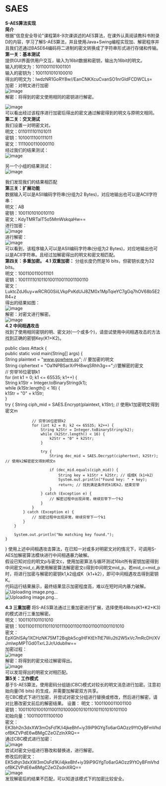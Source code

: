 # SAES
**S-AES算法实现**   
**简介**  
根据"信息安全导论"课程第8-9次课讲述的AES算法，在课外认真阅读教科书附录D的内容，学习了解S-AES算法，并且使用Java+Swing编程实现加、解密程序并且我们还通过BASE64编码将二进制的密文转换成了字符串形式进行存储和传输。  
**第一关：基本测试**  
提供GUI界面供用户交互，输入为16bit数据和密钥，输出为16bit的明文。  
输入的明文为：1011001101001101  
输入的密钥为：1001101010100010  
得出的明文为：lwdzNR1GoRY8w//EanCNKXcuCvanSO1nrGIdFCDWCLs=  
加密：对明文进行加密  
![image](https://github.com/Hsszw/SAES/assets/147220550/9c364e32-4f77-4f64-8fca-1cdc162ee35a)  
解密：将得到的密文使用相同的密钥进行解密。  

![image](https://github.com/Hsszw/SAES/assets/147220550/0a3829a2-ce95-4b03-b6c2-82e1821b9eec)  
可以看出经过该程序进行加密后得出的密文通过解密得到的明文与原明文相同。  
**第二关：交叉测试**    
我们设置一对明密文对。  
明文：0110111101101011  
密钥：1010011100111011  
密文：1111000110000110    
经过我们的结果测试：  
![image](https://github.com/Hsszw/SAES/assets/147220550/629a92aa-2503-4c3f-87dc-5aa246be57ab)  


另一个小组的结果测试：  
![image](https://github.com/Hsszw/SAES/assets/147220550/3413b6e7-eb1d-4b34-85ba-cff158ee33be)  

我们发现我们的结果相匹配  
**第三关：扩展功能**    
数据输入可以是ASII编码字符串(分组为2 Bytes)，对应地输出也可以是ACII字符串：  
明文：AB  
密钥：1001101010010110  
密文：KdyTMRTalT5o5MmWskqaHw==  
进行加密：  
![image](https://github.com/Hsszw/SAES/assets/147220550/6b091c84-12c6-499d-b689-2d75590daf42)  
进行解密：  
![image](https://github.com/Hsszw/SAES/assets/147220550/49b0012e-1b0f-4de9-894b-9ddaff1832ff)  
可以看到，该程序输入可以是ASII编码字符串(分组为2 Bytes)，对应地输出也可以是ACII字符串。且经过加解密得出的明文和密文相匹配。  
**第四关：多重加密。**
**4.1 双重加密：**
分组长度仍然是16 bits，但密钥长度为32 bits。  
明文：1001100110011101  
密钥：10011111010110100110011001100110  
密文：LuktcZdJ6uy+wRCRG0SiiLVkpPxKdUiJ8ZM0x1MpTqieYC7gGq7hOV68b5E2R4+z  
得出的结果如图：  
![image](https://github.com/Hsszw/SAES/assets/147220550/855783ac-d8e5-4bae-989a-1255da204f37)  
解密：对密文进行解密。  
![image](https://github.com/Hsszw/SAES/assets/147220550/436a54c1-7f05-470e-baef-85b2b90f01fc)  
**4.2 中间相遇攻击**  
找到了使用相同密钥的明、密文对(一个或多个)，请尝试使用中间相遇攻击的方法找到正确的密钥Key(K1+K2)。   

public class Attack {  
    public static void main(String[] args) {  
        String plaintext = "www.gowhere.so"; // 要加密的明文  
        String ciphertext = "Oa1NPBSarXrPH8wqSRhh3g==";//要解密的密文  
        // 穷举16位密钥k1  
        for (int k1 = 0; k1 <= 65535; k1++) {  
            String k1Str = Integer.toBinaryString(k1);  
            while (k1Str.length() < 16) {  
                k1Str = "0" + k1Str;  
            }  
            try {
                String ciph_mid = SAES.Encrypt(plaintext, k1Str); // 使用k1加密明文得到密文m

                // 穷举16位密钥k2
                for (int k2 = 0; k2 <= 65535; k2++) {
                    String k2Str = Integer.toBinaryString(k2);
                    while (k2Str.length() < 16) {
                        k2Str = "0" + k2Str;
                    }

                    try {
                        String dec_mid = SAES.Decrypt(ciphertext, k2Str); // 使用k2解密密文得到明文n

                        if (dec_mid.equals(ciph_mid)) {
                            String key = k1Str + k2Str; // 组成K（k1+k2）
                            System.out.println("Found key: " + key);
                            return; // 找到满足条件的k1和k2，结束穷举
                        }
                    } catch (Exception e) {
                        // 解密过程中出现异常，继续穷举下一个k2
                    }
                }
            } catch (Exception e) {
                // 加密过程中出现异常，继续穷举下一个k1
            }
        }

        System.out.println("No matching key found.");
    }
}
使用上述中间相遇攻击算法，在已知一对或多对明密文对的情况下，可调用S-AES加解密算法模块进行中间相遇暴力破解。  
假设已知对应的明文p与密文c，使用加密算法与循环测试16bit所有密钥加密得到中间密文mid_c,再使用解密算法解密密文c得到中间明文mid_p。若mid_c=mid_p时，将进行加密与解密的密钥k1,k2组成K（k1+k2），即可中间相遇攻击得到密钥K。  
代码运行结果展示，最终结果显示加密程度高，难以在短时间内暴力破解。  
![Uploading image.png…]()    
![Uploading image.png…]()  




**4.3 三重加密**
将S-AES算法通过三重加密进行扩展，选择使用48bits(K1+K2+K3)的模式进行三重加解密。  
明文：1001101101101010  
密钥：100110011101101101011100011001100110011001101010  
密文：  
EpXGhlSAy1XCHzNK75MT2Bqjbk5cglHFKtEhTtE7Wu2ti2W5xVc7mRcDH/XVJmlwpMPTGd0TxrL2Jr/Udubllw==  
加密过程：  
![image](https://github.com/Hsszw/SAES/assets/147220550/60e869f8-b51f-4359-8647-c3e11f1bc98b)  
解密：将得到的密文经过解密得出。  
![image](https://github.com/Hsszw/SAES/assets/147220550/cb39517e-fccc-49d1-b0ad-97fe863c7e51)  
可以发现得出的明密文对相匹配。  
**第5关：工作模式**  
基于S-AES算法，使用密码分组链(CBC)模式对较长的明文消息进行加密。注意初始向量(16 bits) 的生成，并需要加解密双方共享。  
在CBC模式下进行加密，并尝试对密文分组进行替换或修改，然后进行解密，请对比篡改密文前后的解密结果。
设置： 
明文：1001100011001100  
密钥：100110101001011001101000001010110101101010101100  
初始向量：1001100111100100  
密文：  
EK3bh2n3dxXW3mOsFd1K/i4jkeBhf+iy39iP9GYgTo6arGAOzz9YtOyBFmVhdofBKZVPdE6wBMgCZeOZzlnXRQ==  
通过CBC模式进行加密：  
![image](https://github.com/Hsszw/SAES/assets/147220550/6e658dd3-d317-4539-aa90-53bb924990ad)  
尝试对密文分组进行篡改和替换进，进行解密。  
修改后的密文：  
EK5dhjn3dxXW3mOsFd1K/i4jkeBhf+iy39iP9GYgTo6arGAOzz9YtOyBFmVhdofBKZVPdE6wBMgCZeOZsdnXRQ==  
![image](https://github.com/Hsszw/SAES/assets/147220550/f9946aca-50a6-4746-ae07-5233b207b4c6)  
发现解密后的结果不匹配，可以知道该模式下的加密比较安全。  














